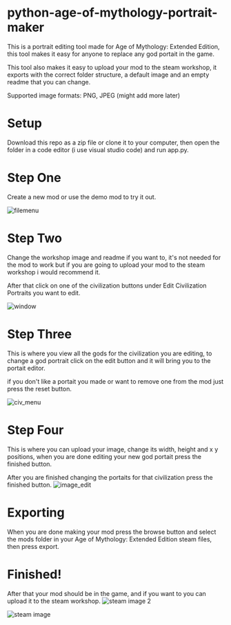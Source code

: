 # python-age-of-mythology-portrait-maker
This is a portrait editing tool made for Age of Mythology: Extended Edition, this tool makes it easy for anyone to replace any god portait in the game.

This tool also makes it easy to upload your mod to the steam workshop, it exports with the correct folder structure, a default image and an empty readme that you can change.

Supported image formats: PNG, JPEG (might add more later)


# Setup
Download this repo as a zip file or clone it to your computer, then open the folder in a code editor (i use visual studio code) and run app.py.

# Step One
Create a new mod or use the demo mod to try it out.


![filemenu](https://user-images.githubusercontent.com/17935336/183202654-e0f65c02-3b45-4212-a5e1-789c3b217386.PNG)

# Step Two
Change the workshop image and readme if you want to, it's not needed for the mod to work but if you are going to upload your mod to the steam workshop i would recommend it.

After that click on one of the civilization buttons under Edit Civilization Portraits you want to edit.


![window](https://user-images.githubusercontent.com/17935336/185473355-a0365d28-f237-4287-913c-3da843ce4c58.PNG)

# Step Three
This is where you view all the gods for the civilization you are editing, to change a god portrait click on the edit button and it will bring you to the portait editor.

if you don't like a portait you made or want to remove one from the mod just press the reset button.


![civ_menu](https://user-images.githubusercontent.com/17935336/183202998-afd65960-fe18-48e0-b352-78bebcbedec0.png)

# Step Four
This is where you can upload your image, change its width, height and x y positions, when you are done editing your new god portait press the finished button.

After you are finished changing the portaits for that civilization press the finished button.
![image_edit](https://user-images.githubusercontent.com/17935336/183203075-2ba4be7a-f728-42fb-ad91-7cdc32aca605.png)


# Exporting
When you are done making your mod press the browse button and select the mods folder in your Age of Mythology: Extended Edition steam files, then press export.

# Finished!
After that your mod should be in the game, and if you want to you can upload it to the steam workshop.
![steam image 2](https://user-images.githubusercontent.com/17935336/185474101-acaa81fb-eb8c-4bdf-bde8-aeddd554ea59.PNG)

![steam image](https://user-images.githubusercontent.com/17935336/185474110-18f3af9c-4854-424c-a106-17acccc26322.PNG)
